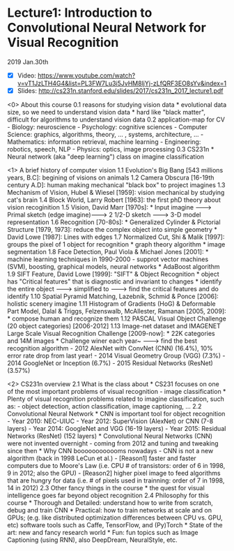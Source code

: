 # Lecture1: Introduction to Convolutional Neural Network for Visual Recognition

2019 Jan.30th
- [x] Video: https://www.youtube.com/watch?v=vT1JzLTH4G4&list=PL3FW7Lu3i5JvHM8ljYj-zLfQRF3EO8sYv&index=1
- [x] Slides: http://cs231n.stanford.edu/slides/2017/cs231n_2017_lecture1.pdf

<0> About this course
      0.1 reasons for studying vision data
	* evolutional data size, so we need to understand vision data
	* hard like "black matter", difficult for algorithms to understand vision data
      0.2 application-map for CV
         - Biology: neuroscience
         - Psychology: cognitive sciences
         - Computer Science: graphics, algorithms, theory, ... , systems, architecture, ...
         - Mathematics: information retrieval, machine learning
         - Engineering: robotics, speech, NLP
         - Physics: optics, image processing 
      0.3 CS231n
	* Neural network (aka "deep learning") class on imagine classification

<1> A brief history of computer vision
      1.1 Evolution's Big Bang [543 millions years, B.C]: begining of visions on animals
      1.2 Camera Obscura [16-19th century A.D]: human making mechanical "black box" to project imagines
      1.3 Mechanism of Vision, Hubel & Wiesel [1959]: vision mechanical by studying cat's brain
      1.4 Block World, Larry Robert [1963]: the first phD theory about vision recoginition
      1.5 Vision, David Marr [1970s]: 
	* Input imagine ---> Primal sketch (edge imagine)---> 2 1/2-D sketch ---> 3-D model representation
      1.6 Recognition [70-80s]:
	* Generalized Cylinder & Pictorial Structure [1979, 1973]: reduce the complex object into simple geometry
           	* David Lowe [1987]: Lines with edges
      1.7 Normalized Cut, Shi & Malik [1997]: groups the pixel of 1 object for recognition
	* graph theory algorithm
	* image segmentation
      1.8 Face Detection, Paul Viola & Michael Jones [2001]:
	* machine learning techniques in 1990-2000 
	   - supprot vector machines (SVM), boosting, graphical models, neural networks
	* AdaBoost algorithm
      1.9 SIFT Feature, David Lowe [1999]: "SIFT" & Object Recognition
	* object has "Critical features" that is diagnostic and invariant to changes
	* identify the entire object ---> simplified to ---> find the critical features and do identify
      1.10 Spatial Pyramid Matching, Lazebnik, Schmid & Ponce [2006]: holistic scenery imagine
      1.11 Histogram of Gradients (HoG) & Deformable Part Model, Dalal & Triggs, Felzenswalb, McAllester, Ramanan [2005, 2009]:
	* compose human and recognize them
      1.12 PASCAL Visual Object Challenge (20 object categories) [2006-2012]
      1.13 Image-net dataset and IMAGENET Large Scale Visual Recognition Challenge [2009-now]:
	* 22K categories and 14M images
	* Challenge winer each year~ ---> find the best recognition algorithm
	   - 2012 AlexNet with ConvNet (CNN) (16.4%), 10% error rate drop from last year!
	   - 2014 Visual Geometry Group (VGG) (7.3%)
	   - 2014 GoogleNet or Inception (6.7%)
	   - 2015 Residual Networks (ResNet) (3.57%)

<2> CS231n overview
      2.1 What is the class about
	* CS231 focuses on one of the most important problems of visual recognition - image classification
	* Plenty of visual recognition problems related to imagine classification, such as:
	   - object detection, action classification, image captioning, ...
      2.2 Convolutional Neural Network
	* CNN is important tool for object recognition
	   - Year 2010: NEC-UIUC
	   - Year 2012: SuperVision (AlexNet) or CNN (7-8 layers)
	   - Year 2014: GoogleNet and VGG (16-19 layers)
	   - Year 2015: Residual Networks (ResNet) (152 layers)
	* Convolutional Neural Networks (CNN) were not invented overnight
	   - coming from 2012 and tuning and tweaking since then
	* Why CNN boooooooooooms nowadays
	   - CNN is not a new algorithm (back in 1998 LeCun et al.)
	   - [Reason1] faster and faster computers due to Moore's Law
		(i.e. CPU # of transistors: order of 6 in 1998, 9 in 2012; also the GPU)
	   - [Reason2] higher pixel image to feed algorithms that are hungry for data
		(i.e. # of pixels used in trainning: order of 7 in 1998, 14 in 2012)
      2.3 Other fancy things in the course
	* the quest for visual intelligence goes far beyond object recognition
      2.4 Philosophy for this course
	* Thorough and Detailed: understand how to write from scratch, debug and train CNN
	* Practical: how to train networks at scale and on GPUs; 
		(e.g. like distributed optimization differences between CPU vs. GPU, etc)
		software tools such as Caffe, TensorFlow, and (Py)Torch
	* State of the art: new and fancy research world
	* Fun: fun topics such as Image Captioning (using RNN), also DeepDream, NeuralStyle, etc. 	

 
